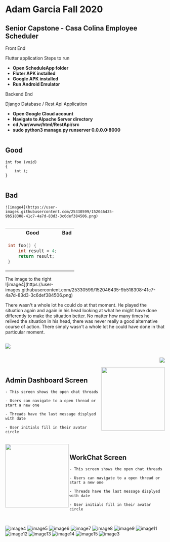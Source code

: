 
<head>
<style>
.center {
  text-align: center;
  border: 3px solid green;
}
</style>
</head>

# Adam Garcia Fall 2020
## Senior Capstone - Casa Colina Employee Scheduler 

Front End 

Flutter application Steps to run
* **Open ScheduleApp folder**
* **Fluter APK installed**
* **Google APK installed**
* **Run Android Emulator**

Backend End

Django Database / Rest Api Application 
* **Open Google Cloud account** 
* **Navigate to Alpache Server directory** 
* **cd /var/www/html/RestApi/src**
* **sudo python3 manage.py runserver 0.0.0.0:8000**




<div style="-webkit-column-count: 2; -moz-column-count: 2; column-count: 2; -webkit-column-rule: 1px dotted #e0e0e0; -moz-column-rule: 1px dotted #e0e0e0; column-rule: 1px dotted #e0e0e0;">
    <div style="display: inline-block;">
        <h2>Good</h2>
        <pre><code class="language-c">int foo (void) 
{
    int i;
}
</code></pre>
    </div>
    <div style="display: inline-block;">
        <h2>Bad</h2>
        <pre><code class="language-c">![image4](https://user-images.githubusercontent.com/25330599/152046435-9b518308-41c7-4a7d-83d3-3c6def384506.png)
</code></pre>
    </div>
</div>

<table>
<tr>
<th> Good </th>
<th> Bad </th>
</tr>
<tr>
<td>

```c++
int foo() {
    int result = 4;
    return result;
}
```

</td>
<td>

```![image4](https://user-images.githubusercontent.com/25330599/152046435-9b518308-41c7-4a7d-83d3-3c6def384506.png)
```

</td>
</tr>
</table>

<div class="row">
  <div class="column">The image to the right</div>
  <div class="column">
![image4](https://user-images.githubusercontent.com/25330599/152046435-9b518308-41c7-4a7d-83d3-3c6def384506.png)</div>
</div>

 <p>There wasn't a whole lot he could do at that moment. He played the situation again and again in his head looking at what he might have done differently to make the situation better. No matter how many times he relived the situation in his head, there was never really a good alternative course of action. There simply wasn't a whole lot he could have done in that particular moment.</p>

<div class="row">
  <div class="column"><p align="left">
       
 <img src="https://user-images.githubusercontent.com/25330599/152046435-9b518308-41c7-4a7d-83d3-3c6def384506.png" />
    
  </div>
  <div class="column"><p align="right">
  <img src="https://user-images.githubusercontent.com/25330599/152046452-498a5693-f172-40c8-b1a9-caeca9f797e2.png" />
</div>
</div>




<img src="https://user-images.githubusercontent.com/25330599/152046452-498a5693-f172-40c8-b1a9-caeca9f797e2.png" align="right" width="200px"/>

## Admin Dashboard Screen

    - This screen shows the open chat threads

    - Users can navigate to a open thread or start a new one
    
    - Threads have the last message displyed with date 
    
    - User initials fill in their avatar circle 

<br clear="left"/>

<img src="https://user-images.githubusercontent.com/25330599/152046466-80d175ef-2da7-4d62-b881-391aefb21ca0.png" align="left" width="200px"/>

## WorkChat Screen

    - This screen shows the open chat threads

    - Users can navigate to a open thread or start a new one
    
    - Threads have the last message displyed with date 
    
    - User initials fill in their avatar circle 

<br clear="left"/>







![image4](https://user-images.githubusercontent.com/25330599/152046435-9b518308-41c7-4a7d-83d3-3c6def384506.png)
![image5](https://user-images.githubusercontent.com/25330599/152046452-498a5693-f172-40c8-b1a9-caeca9f797e2.png)
![image6](https://user-images.githubusercontent.com/25330599/152046458-833b358d-4890-45a4-884a-1c1f6636e79e.png)
![image7](https://user-images.githubusercontent.com/25330599/152046466-80d175ef-2da7-4d62-b881-391aefb21ca0.png)
![image8](https://user-images.githubusercontent.com/25330599/152046474-8ead0dd4-6a3a-4c86-b58a-8530f51ead75.png)
![image9](https://user-images.githubusercontent.com/25330599/152046476-df3da065-2d47-45b4-a801-42c1a84ad4b6.png)
![image11](https://user-images.githubusercontent.com/25330599/152046484-cfa3aeaa-4213-4203-8d01-cfe98f5296db.png)
![image12](https://user-images.githubusercontent.com/25330599/152046493-3a0b11a1-a60c-4d76-bfa8-43a1b2e9c5bf.png)
![image13](https://user-images.githubusercontent.com/25330599/152046502-b010b247-7dd9-4181-b99f-820d94e6a353.png)
![image14](https://user-images.githubusercontent.com/25330599/152046511-e9e93efb-4dca-4592-9b3f-9a6dd0ffaa8f.png)
![image15](https://user-images.githubusercontent.com/25330599/152046515-c0f1ed12-4e66-42db-a068-ec8e1f46e669.png)
![image3](https://user-images.githubusercontent.com/25330599/152046522-6edb2ed2-8a5a-41f2-9166-dd5d237e19d0.jpg)

